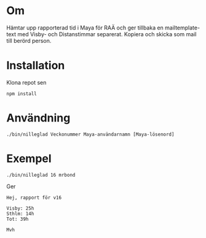 # Om

Hämtar upp rapporterad tid i Maya för RAÄ och ger tillbaka en mailtemplate-text med Visby- och Distanstimmar separerat. Kopiera och skicka som mail till berörd person.

# Installation

Klona repot sen

    npm install

# Användning

    ./bin/nilleglad Veckonummer Maya-användarnamn [Maya-lösenord]

# Exempel

    ./bin/nilleglad 16 mrbond

Ger

    Hej, rapport för v16

    Visby: 25h
    Sthlm: 14h
    Tot: 39h

    Mvh
